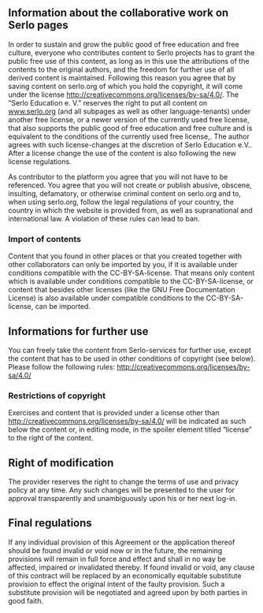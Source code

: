 ## Information about the collaborative work on Serlo pages

In order to sustain and grow the public good of free education and free culture, everyone who contributes content to Serlo projects has to grant the public free use of this content, as long as in this use the attributions of the contents to the original authors, and the freedom for further use of all derived content is maintained. Following this reason you agree that by saving content on serlo.org of which you hold the copyright, it will come under the license http://creativecommons.org/licenses/by-sa/4.0/. The “Serlo Education e. V.” reserves the right to put all content on www.serlo.org (and all subpages as well as other language-tenants) under another free license, or a newer version of the currently used free license, that also supports the public good of free education and free culture and is equivalent to the conditions of the currently used free license,. The author agrees with such license-changes at the discretion of Serlo Education e.V.. After a license change the use of the content is also following the new license regulations.

As contributor to the platform you agree that you will not have to be referenced. You agree that you will not create or publish abusive, obscene, insulting, defamatory, or otherwise criminal content on serlo.org and to, when using serlo.org, follow the legal regulations of your country, the country in which the website is provided from, as well as supranational and international law. A violation of these rules can lead to ban.

### Import of contents

Content that you found in other places or that you created together with other collaborators can only be imported by you, if it is available under conditions compatible with the CC-BY-SA-license. That means only content which is available under conditions compatible to the CC-BY-SA-license, or content that besides other licenses (like the GNU Free Documentation License) is also available under compatible conditions to the CC-BY-SA-license, can be imported.

## Informations for further use

You can freely take the content from Serlo-services for further use, except the content that has to be used in other conditions of copyright (see below). Please follow the following rules: http://creativecommons.org/licenses/by-sa/4.0/

### Restrictions of copyright

Exercises and content that is provided under a license other than http://creativecommons.org/licenses/by-sa/4.0/ will be indicated as such below the content or, in editing mode, in the spoiler element titled “license” to the right of the content.

## Right of modification

The provider reserves the right to change the terms of use and privacy policy at any time. Any such changes will be presented to the user for approval transparently and unambiguously upon his or her next log-in.

## Final regulations

If any individual provision of this Agreement or the application thereof should be found invalid or void now or in the future, the remaining provisions will remain in full force and effect and shall in no way be affected, impaired or invalidated thereby. If found invalid or void, any clause of this contract will be replaced by an economically equitable substitute provision to effect the original intent of the faulty provision. Such a substitute provision will be negotiated and agreed upon by both parties in good faith.
